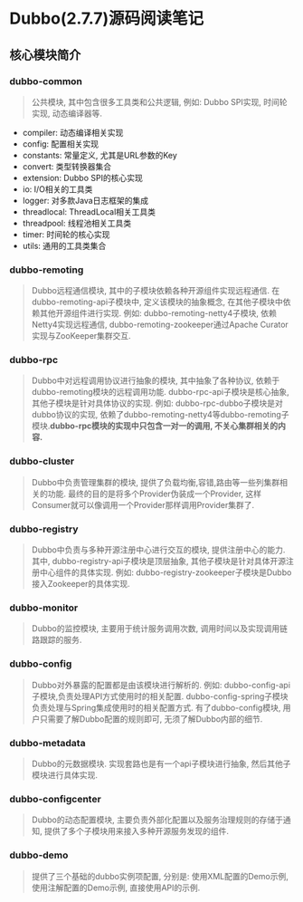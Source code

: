 # Dubbo(2.7.7)源码阅读笔记

## 核心模块简介

### dubbo-common

> 公共模块, 其中包含很多工具类和公共逻辑, 例如: Dubbo SPI实现, 时间轮实现, 动态编译器等.

* compiler: 动态编译相关实现
* config: 配置相关实现
* constants: 常量定义, 尤其是URL参数的Key
* convert: 类型转换器集合
* extension: Dubbo SPI的核心实现
* io: I/O相关的工具类
* logger: 对多款Java日志框架的集成
* threadlocal: ThreadLocal相关工具类
* threadpool: 线程池相关工具类
* timer: 时间轮的核心实现
* utils: 通用的工具类集合

### dubbo-remoting

> Dubbo远程通信模块, 其中的子模块依赖各种开源组件实现远程通信. 在dubbo-remoting-api子模块中, 定义该模块的抽象概念, 在其他子模块中依赖其他开源组件进行实现. 例如: dubbo-remoting-netty4子模块, 依赖Netty4实现远程通信, dubbo-remoting-zookeeper通过Apache Curator实现与ZooKeeper集群交互. 

### dubbo-rpc

> Dubbo中对远程调用协议进行抽象的模块, 其中抽象了各种协议, 依赖于dubbo-remoting模块的远程调用功能. dubbo-rpc-api子模块是核心抽象, 其他子模块是针对具体协议的实现. 例如: dubbo-rpc-dubbo子模块是对dubbo协议的实现, 依赖了dubbo-remoting-netty4等dubbo-remoting子模块.**dubbo-rpc模块的实现中只包含一对一的调用, 不关心集群相关的内容.**

### dubbo-cluster

> Dubbo中负责管理集群的模块, 提供了负载均衡,容错,路由等一些列集群相关的功能. 最终的目的是将多个Provider伪装成一个Provider, 这样Consumer就可以像调用一个Provider那样调用Provider集群了.

### dubbo-registry

> Dubbo中负责与多种开源注册中心进行交互的模块, 提供注册中心的能力. 其中, dubbo-registry-api子模块是顶层抽象, 其他子模块是针对具体开源注册中心组件的具体实现. 例如: dubbo-registry-zookeeper子模块是Dubbo接入Zookeeper的具体实现.

### dubbo-monitor

> Dubbo的监控模块, 主要用于统计服务调用次数, 调用时间以及实现调用链路跟踪的服务.

### dubbo-config

> Dubbo对外暴露的配置都是由该模块进行解析的. 例如: dubbo-config-api子模块,负责处理API方式使用时的相关配置. dubbo-config-spring子模块负责处理与Spring集成使用时的相关配置方式. 有了dubbo-config模块, 用户只需要了解Dubbo配置的规则即可, 无须了解Dubbo内部的细节.

### dubbo-metadata

> Dubbo的元数据模块. 实现套路也是有一个api子模块进行抽象, 然后其他子模块进行具体实现.

### dubbo-configcenter

> Dubbo的动态配置模块, 主要负责外部化配置以及服务治理规则的存储于通知, 提供了多个子模块用来接入多种开源服务发现的组件.

### dubbo-demo

> 提供了三个基础的dubbo实例项配置, 分别是: 使用XML配置的Demo示例, 使用注解配置的Demo示例, 直接使用API的示例. 